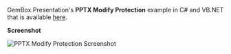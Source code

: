 GemBox.Presentation's **PPTX Modify Protection** example in C# and VB.NET that is available [here](https://www.gemboxsoftware.com/presentation/examples/pptx-modify-protection/804).

**Screenshot**

![PPTX Modify Protection Screenshot](https://www.gemboxsoftware.com/Presentation/Examples/Content/Protection/PPTXModifyProtection/PPTXModifyProtection.png)